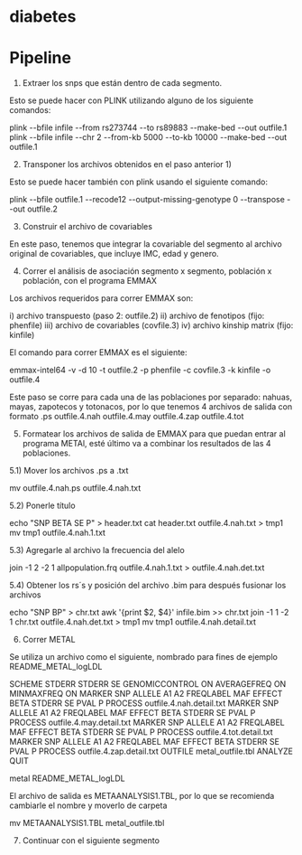 diabetes
========


Pipeline
========


1) Extraer los snps que están dentro de cada segmento. 

Esto se puede hacer con PLINK utilizando alguno de los siguiente comandos:

plink --bfile infile --from rs273744 --to rs89883 --make-bed --out outfile.1
plink --bfile infile --chr 2 --from-kb 5000 --to-kb 10000 --make-bed --out outfile.1

2) Transponer los archivos obtenidos en el paso anterior 1)

Esto se puede hacer también con plink usando el siguiente comando: 

plink --bfile outfile.1 --recode12 --output-missing-genotype 0 --transpose --out outfile.2

3) Construir el archivo de covariables

En este paso, tenemos que integrar la covariable del segmento al archivo original de covariables, que incluye IMC, edad y genero.

4) Correr el análisis de asociación segmento x segmento, población x población, con el programa EMMAX

Los archivos requeridos para correr EMMAX son:

i) archivo transpuesto (paso 2: outfile.2)
ii) archivo de fenotipos (fijo: phenfile)
iii) archivo de covariables (covfile.3)
iv) archivo kinship matrix (fijo: kinfile)

El comando para correr EMMAX es el siguiente:

emmax-intel64 -v -d 10 -t outfile.2  -p phenfile -c covfile.3 -k kinfile -o outfile.4

Este paso se corre para cada una de las poblaciones por separado: nahuas, mayas, zapotecos y totonacos, por lo que tenemos 4 archivos de salida con formato .ps
outfile.4.nah
outfile.4.may
outfile.4.zap
outfile.4.tot

5) Formatear los archivos de salida de EMMAX para que puedan entrar al programa METAl, esté último va a combinar los resultados de las 4 poblaciones.


5.1) Mover los archivos .ps a .txt

mv outfile.4.nah.ps outfile.4.nah.txt

5.2) Ponerle título

echo "SNP BETA SE P" > header.txt
cat header.txt outfile.4.nah.txt > tmp1
mv tmp1 outfile.4.nah.1.txt

5.3) Agregarle al archivo la frecuencia del alelo

join -1 2 -2 1 allpopulation.frq outfile.4.nah.1.txt > outfile.4.nah.det.txt

5.4) Obtener los rs´s y posición del archivo .bim para después fusionar los archivos

echo "SNP BP" > chr.txt
awk '{print  $2, $4}' infile.bim >> chr.txt
join -1 1 -2 1 chr.txt outfile.4.nah.det.txt > tmp1
mv tmp1 outfile.4.nah.detail.txt 

6) Correr METAL

Se utiliza un archivo como el siguiente, nombrado para fines de ejemplo README_METAL_logLDL

SCHEME   STDERR
STDERR SE
GENOMICCONTROL ON
AVERAGEFREQ ON
MINMAXFREQ ON
MARKER SNP
ALLELE A1 A2
FREQLABEL MAF
EFFECT BETA
STDERR   SE
PVAL     P
PROCESS outfile.4.nah.detail.txt
MARKER SNP
ALLELE A1 A2
FREQLABEL MAF
EFFECT BETA
STDERR   SE
PVAL     P
PROCESS outfile.4.may.detail.txt
MARKER SNP
ALLELE A1 A2
FREQLABEL MAF
EFFECT BETA
STDERR   SE
PVAL     P
PROCESS outfile.4.tot.detail.txt 
MARKER SNP
ALLELE A1 A2
FREQLABEL MAF
EFFECT BETA
STDERR   SE
PVAL     P
PROCESS outfile.4.zap.detail.txt 
OUTFILE metal_outfile.tbl
ANALYZE
QUIT

metal README_METAL_logLDL

El archivo de salida es METAANALYSIS1.TBL, por lo que se recomienda cambiarle el nombre y moverlo de carpeta

mv METAANALYSIS1.TBL metal_outfile.tbl

7) Continuar con el siguiente segmento

